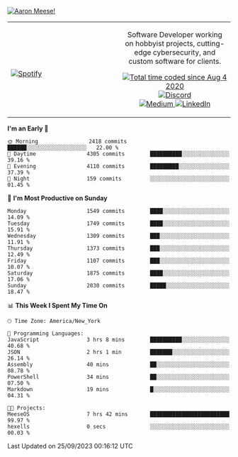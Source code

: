 [![Aaron Meese!](https://user-images.githubusercontent.com/17814535/88975338-a2aabf00-d27f-11ea-963f-8a19608716b4.png)](https://github.com/ajmeese7/readme-ascii "README ASCII")

<!-- Modified from project here: https://github.com/novatorem/novatorem -->
<table width="100%">
  <tr>
  <td width="50%">

&nbsp; <br> [![Spotify](https://ajmeese7.vercel.app/api/spotify)](https://open.spotify.com/user/ajmeese)

  </td>
  <td width="50%">
    <p align="center">
    Software Developer working on hobbyist projects, cutting-edge cybersecurity, and custom software for clients.
    </p>
    <p align="center">
      <a href="https://wakatime.com/@f726891d-3b02-46cd-9b60-e8c59f9e2b14">
        <img src="https://wakatime.com/badge/user/f726891d-3b02-46cd-9b60-e8c59f9e2b14.svg" alt="Total time coded since Aug 4 2020" title="WakaTime" />
      </a>
      <a href="http://link.aaronmeese.com/discord">
        <img src="https://img.shields.io/badge/discord-ajmeese7%234835-369?style=flat-square&logo=discord&logoColor=white&color=purple" alt="Discord" title="Discord">
      </a>
      <br />
      <a href="https://link.aaronmeese.com/medium">
        <img src="https://img.shields.io/badge/medium-ajmeese7-1DB954?style=flat-square&logo=medium&logoColor=white" alt="Medium" title="Medium">
      </a>
      <a href="https://link.aaronmeese.com/linkedin">
        <img src="https://img.shields.io/badge/linkedIn-aaronmeese-1DB954?style=flat-square&logo=linkedin&logoColor=white&color=blue" alt="LinkedIn" title="LinkedIn">
      </a>
    </p>
  </td>

</table>

[//]: <> (The `&nbsp;` is to have Aphelion take up more space)

<!--START_SECTION:waka-->
**I'm an Early 🐤** 

```text
🌞 Morning                2418 commits        ██████░░░░░░░░░░░░░░░░░░░   22.00 % 
🌆 Daytime                4305 commits        ██████████░░░░░░░░░░░░░░░   39.16 % 
🌃 Evening                4110 commits        █████████░░░░░░░░░░░░░░░░   37.39 % 
🌙 Night                  159 commits         ░░░░░░░░░░░░░░░░░░░░░░░░░   01.45 % 
```
📅 **I'm Most Productive on Sunday** 

```text
Monday                   1549 commits        ████░░░░░░░░░░░░░░░░░░░░░   14.09 % 
Tuesday                  1749 commits        ████░░░░░░░░░░░░░░░░░░░░░   15.91 % 
Wednesday                1309 commits        ███░░░░░░░░░░░░░░░░░░░░░░   11.91 % 
Thursday                 1373 commits        ███░░░░░░░░░░░░░░░░░░░░░░   12.49 % 
Friday                   1107 commits        ███░░░░░░░░░░░░░░░░░░░░░░   10.07 % 
Saturday                 1875 commits        ████░░░░░░░░░░░░░░░░░░░░░   17.06 % 
Sunday                   2030 commits        █████░░░░░░░░░░░░░░░░░░░░   18.47 % 
```


📊 **This Week I Spent My Time On** 

```text
🕑︎ Time Zone: America/New_York

💬 Programming Languages: 
JavaScript               3 hrs 8 mins        ██████████░░░░░░░░░░░░░░░   40.68 % 
JSON                     2 hrs 1 min         ███████░░░░░░░░░░░░░░░░░░   26.14 % 
Assembly                 40 mins             ██░░░░░░░░░░░░░░░░░░░░░░░   08.78 % 
PowerShell               34 mins             ██░░░░░░░░░░░░░░░░░░░░░░░   07.50 % 
Markdown                 19 mins             █░░░░░░░░░░░░░░░░░░░░░░░░   04.31 % 

🐱‍💻 Projects: 
MeeseOS                  7 hrs 42 mins       █████████████████████████   99.97 % 
hexells                  0 secs              ░░░░░░░░░░░░░░░░░░░░░░░░░   00.03 % 
```


 Last Updated on 25/09/2023 00:16:12 UTC
<!--END_SECTION:waka-->
